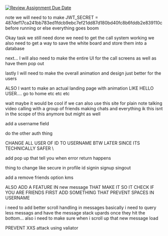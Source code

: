 [![Review Assignment Due Date](https://classroom.github.com/assets/deadline-readme-button-22041afd0340ce965d47ae6ef1cefeee28c7c493a6346c4f15d667ab976d596c.svg)](https://classroom.github.com/a/DnqlZtdt)



note we will need to to make 
JWT_SECRET = 487def17ca241bb783ed1fdcb9ebc7ef21dd87d180bd40fc8b6fddb2e839110c
before running or else everything goes boom



Okay task we still need done 
we need to get the call system working 
we also need to get a way to save the white board and store them into a database 

next... I will also need to make the entire UI for the call screens as well as have them pop out 

lastly I will need to make the overall animation and design just better for the users




ALSO I want to make an actual landing page with animation 
LIKE HELLO USER.... go to home etc etc etc



wait maybe it would be cool if we can also use this site for plain note talking
video calling with a group of friends 
making chats and everything 
ik this isnt in the scope of this anymore but might as well 



add a username field 



do the other auth thing 



CHANGE ALL USER OF ID TO USERNAME BTW LATER SINCE ITS TECHNICALLY SAFER \


add pop up that tell you when error return happens


thing to change like secure 
in profile id 
signin
signup
singout




add a remove friends option kms






ALSO ADD A FEATURE IN new message THAT MAKE IT SO IT CHECK IF YOU ARE FRIENDS FIRST 
ADD SOMETHING THAT PREVENT SPACES IN USERNAME 




i need to add better scroll handling in messages
basically i need to query less messags 
and have the message stack upards once they hit the bottom...
also i need to make sure when i scroll up that new message load


PREVENT XXS attack using valiator 